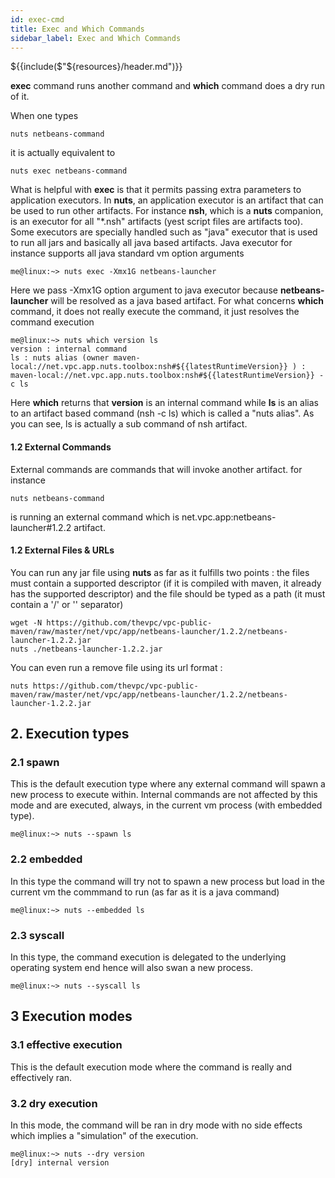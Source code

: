```yaml
---
id: exec-cmd
title: Exec and Which Commands
sidebar_label: Exec and Which Commands
---
```


${{include($"${resources}/header.md")}}

**exec** command runs another command and **which** command does a dry run of it.

When one types
```
nuts netbeans-command
```
it is actually equivalent to
```
nuts exec netbeans-command
```
What is helpful with **exec** is that it permits passing extra parameters to application executors. In **nuts**, an application executor is an artifact that can be used to run other artifacts. For instance **nsh**, which is a **nuts** companion, is an executor for all "*.nsh" artifacts (yest script files are artifacts too). Some executors are specially handled such as "java" executor that is used to run all jars and basically all java based artifacts. Java executor for instance supports all java standard vm option arguments
```
me@linux:~> nuts exec -Xmx1G netbeans-launcher
```
Here we pass -Xmx1G option argument to java executor because __netbeans-launcher__ will be resolved as a java based artifact.
For what concerns **which** command, it does not really execute the command, it just resolves the command execution
```
me@linux:~> nuts which version ls
version : internal command 
ls : nuts alias (owner maven-local://net.vpc.app.nuts.toolbox:nsh#${{latestRuntimeVersion}} ) : maven-local://net.vpc.app.nuts.toolbox:nsh#${{latestRuntimeVersion}} -c ls
```
Here **which** returns that **version** is an internal command while **ls** is an alias to an artifact based command (nsh -c ls) which is called a "nuts alias". As you can see, ls is actually a sub command of nsh artifact.

#### 1.2 External Commands
External commands are commands that will invoke another artifact. for instance
```
nuts netbeans-command
```
is running an external command which is net.vpc.app:netbeans-launcher#1.2.2 artifact.

#### 1.2 External Files & URLs
You can run any jar file using **nuts** as far as it fulfills two points : the files must contain a supported descriptor (if it is compiled with maven, it already has the supported descriptor) and the file should be typed as a path (it must contain a '/' or '\' separator)

```
wget -N https://github.com/thevpc/vpc-public-maven/raw/master/net/vpc/app/netbeans-launcher/1.2.2/netbeans-launcher-1.2.2.jar
nuts ./netbeans-launcher-1.2.2.jar
```
You can even run a remove file using its url format :

```
nuts https://github.com/thevpc/vpc-public-maven/raw/master/net/vpc/app/netbeans-launcher/1.2.2/netbeans-launcher-1.2.2.jar
```

## 2. Execution types
### 2.1 spawn
This is the default execution type where any external command will spawn a new process to execute within.
Internal commands are not affected by this mode and are executed, always, in the current vm process (with embedded type).
```
me@linux:~> nuts --spawn ls
```
### 2.2 embedded
In this type the command will try not to spawn a new process but load in the current vm the commmand to run (as far as it is a java command)
```
me@linux:~> nuts --embedded ls
```
### 2.3 syscall
In this type, the command execution is delegated to the underlying operating system end hence will also swan a new process.
```
me@linux:~> nuts --syscall ls
```

## 3 Execution modes
### 3.1 effective execution
This is the default execution mode where the command is really and effectively ran.
### 3.2 dry execution
In this mode, the command will be ran in dry mode with no side effects which implies a "simulation" of the execution.
```
me@linux:~> nuts --dry version
[dry] internal version 
```


